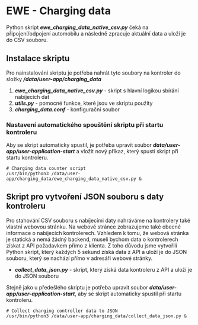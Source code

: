 # EWE - Charging data

Python skript **_ewe_charging_data_native_csv.py_** čeká na připojení/odpojení automobilu a následně zpracuje
aktuální data a uloží je do CSV souboru.

## Instalace skriptu

Pro nainstalování skriptu je potřeba nahrát tyto soubory na kontroler do složky **_/data/user-app/charging_data_**
1. **_ewe_charging_data_native_csv.py_** - skript s hlavní logikou sbírání nabíjecích dat
2. **_utils.py_** - pomocné funkce, které jsou ve skriptu použity
3. **_charging_data.conf_** - konfigurační soubor

### Nastavení automatického spouštění skriptu při startu kontroleru

Aby se skript automaticky spustil, je potřeba upravit soubor **_data/user-app/user-application-start_** a vložit nový příkaz, který spustí skript při startu kontroleru.

```
# Charging data counter script
/usr/bin/python3 /data/user-app/charging_data/ewe_charging_data_native_csv.py &
```

## Skript pro vytvoření JSON souboru s daty kontroleru

Pro stahování CSV souboru s nabíjecími daty nahráváme na kontrolery také vlastní webovou stránku.
Na webové stránce zobrazujeme také obecné informace o nabíjecích kontrolerech. Vzhledem k tomu, že webová stránka je statická a nemá žádný backend, museli bychom data o kontrolerech získat z API požadavkem přímo z klienta. Z toho důvodu jsme vytvořili Python skript, který každých 5 sekund získá data z API a uloží je do JSON souboru, který se nachází přímo v adresáři webové stránky.

- **_collect_data_json.py_** - skript, který získá data kontroleru z API a uloží je do JSON souboru

Stejně jako u předešlého skriptu je potřeba upravit soubor **_data/user-app/user-application-start_**, aby se skript automaticky spustil při startu kontroleru.

```
# Collect charging controller data to JSON
/usr/bin/python3 /data/user-app/charging_data/collect_data_json.py &
```
